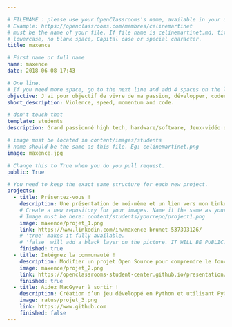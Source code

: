 ```yaml
---

# FILENAME : please use your OpenClassrooms's name, available in your url.
# Example: https://openclassrooms.com/membres/celinemartinet
# must be the name of your file. If file name is celinemartinet.md, title is celinemartinet.
# lowercase, no blank space, Capital case or special character.
title: maxence

# First name or full name
name: maxence 
date: 2018-06-08 17:43

# One line.
# If you need more space, go to the next line and add 4 spaces on the left, as in 'description'.
objective: J'ai pour objectif de vivre de ma passion, développer, coder et si possible développer un ou des jeux-vidéo.
short_description: Violence, speed, momentum and code.

# don't touch that
template: students
description: Grand passionné high tech, hardware/software, Jeux-vidéo depuis mon plus jeune âge, moteurs de jeu, développement etc.. Fan of retro-wave, DrDisRespect, Devolver.

# image must be located in content/images/students
# name should be the same as this file. Eg: celinemartinet.png
image: maxence.jpg

# Change this to True when you do you pull request.
public: True

# You need to keep the exact same structure for each new project.
projects:
  - title: Présentez-vous !
    description: Une présentation de moi-même et un lien vers mon LinkedIn. 
    # Create a new repository for your images. Name it the same as your nickname and profile picture.
    # Image must be here: content/students/yourrepo/project1.png
    image: maxence/projet_1.png
    link: https://www.linkedin.com/in/maxence-brunet-537393126/
    # 'true' makes it fully available.
    # 'false' will add a black layer on the picture. IT WILL BE PUBLIC!
    finished: true
  - title: Intégrez la communauté !
    description: Modifier un projet Open Source pour comprendre le fonctionnement de Git, de Github et des pull requests. 
    image: maxence/projet_2.png
    link: https://openclassrooms-student-center.github.io/presentation/students/ratus.html
    finished: true
  - title: Aidez MacGyver à sortir !
    description: Création d’un jeu développé en Python et utilisant PyGame.
    image: ratus/projet_3.png
    link: https://www.github.com
    finished: false
---
```

